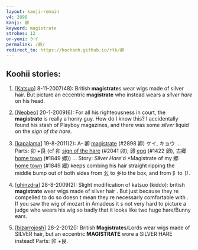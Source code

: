```yaml
---
layout: kanji-remain
v4: 2898
kanji: 卿
keyword: magistrate
strokes: 12
on-yomi: ケイ
permalink: /卿/
redirect_to: https://hochanh.github.io/rtk/卿
---
```


## Koohii stories: 

1) [<a href="http://kanji.koohii.com/profile/Katsuo">Katsuo</a>] 8-11-2007(48): British<strong> magistrate</strong>s wear wigs made of silver hair. But picture an eccentric<strong> magistrate</strong> who instead wears a <em>silver hare</em> on his head.

2) [<a href="http://kanji.koohii.com/profile/Neobeo">Neobeo</a>] 20-1-2009(6): For all his righteousness in court, the<strong> magistrate</strong> is really a horny guy. How do I know this? I accidentally found his stash of Playboy magazines, and there was some <em>silver</em> liquid on the <em>sign of the hare</em>.

3) [<a href="http://kanji.koohii.com/profile/kapalama">kapalama</a>] 19-8-2011(2): A- 卿 <a href="../v4/2898.html">magistrate</a> (#2898 卿) ケイ, キョウ ... Parts: 卯 +艮 (cf 卯 <a href="../v4/2041.html">sign of the hare</a> (#2041 卯), 卵 <a href="../v4/1422.html">egg</a> (#1422 卵), 古郷 <a href="../v4/1849.html">home town</a> (#1849 郷)) ... Story: <em>Silver Hare</em>&#039;d *Magistrate of my 郷 <a href="../v4/1849.html">home town</a> (#1849 郷) keeps combing his hair straight ripping the middle bump out of both sides from 幺 to 乡to the box, and from 阝to 卩.

4) [<a href="http://kanji.koohii.com/profile/ghinzdra">ghinzdra</a>] 28-8-2009(2): Slight modification of katsuo (kiddo): british<strong> magistrate</strong> wear wigs made of silver hair . But just because they re compelled to do so doesn t mean they re necessarly comfortable with . If you saw the wig of mozart in Amadeus it s not very hard to picture a judge who wears his wig so badly that it looks like two huge hare/Bunny ears.

5) [<a href="http://kanji.koohii.com/profile/bizarrojosh">bizarrojosh</a>] 28-2-2012(): British<strong> Magistrate</strong>s/Lords wear wigs made of SILVER hair, but an eccentric<strong> MAGISTRATE</strong> wore a SILVER HARE instead! Parts: 卯 +艮.

